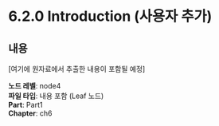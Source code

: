 # 6.2.0 Introduction (사용자 추가)

## 내용

[여기에 원자료에서 추출한 내용이 포함될 예정]

**노드 레벨**: node4  
**파일 타입**: 내용 포함 (Leaf 노드)  
**Part**: Part1  
**Chapter**: ch6  
